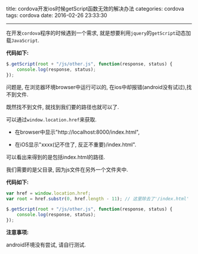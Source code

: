 title: cordova开发ios时候getScript函数无效的解决办法
categories: cordova
tags: cordova
date: 2016-02-26 23:33:30

---

<!--head-->

在开发`cordova`程序的时候遇到一个需求, 就是想要利用`jquery`的`getScript`动态加载`JavaScript`.

**代码如下:**

```javascript
$.getScript(root + "/js/other.js", function(response, status) {
    console.log(response, status);
});
```

问题是, 在浏览器环境browser中运行可以的, 在ios中却报错(android没有试过),找不到文件.

既然找不到文件, 就找到我们要的路径也就可以了.

可以通过`window.location.href`来获取.

* 在browser中显示"http://localhost:8000/index.html",


* 在iOS显示"xxxx(记不住了, 反正不重要)/index.html".

可以看出来得到的是包括index.html的路径.

我们需要的是父目录, 因为js文件在另外一个文件夹中.

**代码如下:**

```javascript
var href = window.location.href;
var root = href.substr(0, href.length - 11); // 这里除去了'/index.html'

$.getScript(root + "/js/other.js", function(response, status) {
    console.log(response, status);
});
```

**注意事项:**

android环境没有尝试, 请自行测试.

<!--more-->



<!--body-->